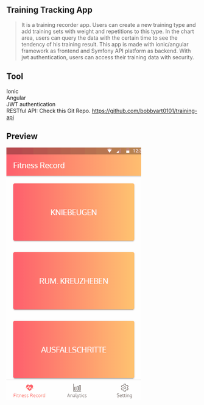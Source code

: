 ## Training Tracking App
>It is a training recorder app. Users can create a new training type and add training sets with weight and repetitions to this type. In the chart area, users can query the data with the certain time to see the tendency of his training result.
 This app is made with ionic/angular framework as frontend and Symfony API platform as backend. With jwt authentication, users can access their training data with security.

## Tool
Ionic  
Angular  
JWT authentication  
RESTful API: Check this Git Repo. https://github.com/bobbyart0101/training-api


## Preview
![Demo](/src/assets/demo.gif)

